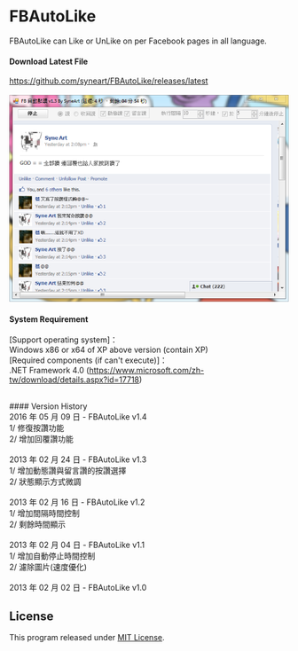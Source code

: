 # FBAutoLike
FBAutoLike can Like or UnLike on per Facebook pages in all language. 

#### Download Latest File
https://github.com/syneart/FBAutoLike/releases/latest
<br /><br />
![image](https://raw.githubusercontent.com/syneart/FBAutoLike/master/FBAutoLike_snapshot.png)
<br />
#### System Requirement
[Support operating system]：<br />Windows x86 or x64 of XP above version (contain XP)<br />
[Required components (if can't execute)]：<br />.NET Framework 4.0 (https://www.microsoft.com/zh-tw/download/details.aspx?id=17718)

<br />
#### Version History<br />
2016 年 05 月 09 日 - FBAutoLike v1.4<br />
	1/ 修復按讚功能<br />
	2/ 增加回覆讚功能<br />
<br />
2013 年 02 月 24 日 - FBAutoLike v1.3<br />
	1/ 增加動態讚與留言讚的按讚選擇<br />
	2/ 狀態顯示方式微調<br />
<br />
2013 年 02 月 16 日 - FBAutoLike v1.2<br />
	1/ 增加間隔時間控制<br />
	2/ 剩餘時間顯示<br />
<br />
2013 年 02 月 04 日 - FBAutoLike v1.1<br />
	1/ 增加自動停止時間控制<br />
	2/ 濾除圖片(速度優化)<br />
<br />
2013 年 02 月 02 日 - FBAutoLike v1.0<br />


## License

This program released under [MIT License](LICENSE).
